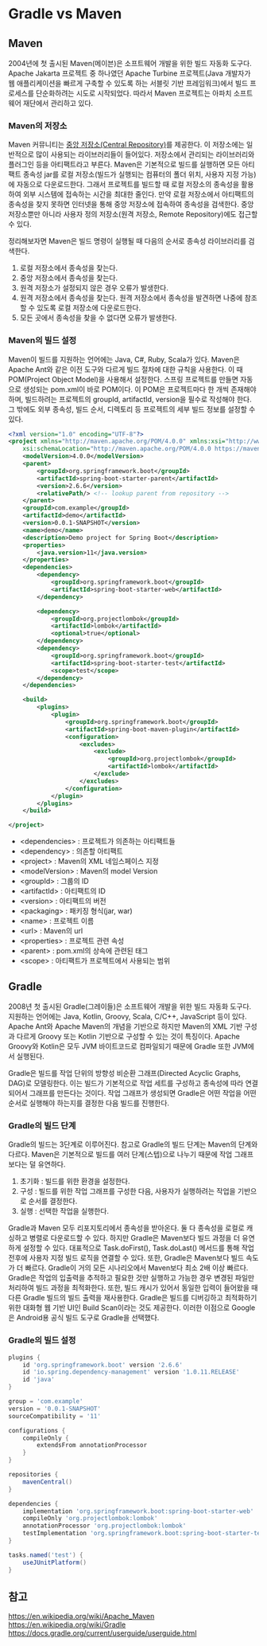 # Gradle vs Maven

## Maven
2004년에 첫 출시된 Maven(메이븐)은 소프트웨어 개발을 위한 빌드 자동화 도구다. Apache Jakarta 프로젝트 중 하나였던 Apache Turbine 프로젝트(Java 개발자가 웹 애플리케이션을 빠르게 구축할 수 있도록 하는 서블릿 기반 프레임워크)에서 빌드 프로세스를 단순화하려는 시도로 시작되었다. 따라서 Maven 프로젝트는 아파치 소프트웨어 재단에서 관리하고 있다.  

### Maven의 저장소
Maven 커뮤니티는 [중앙 저장소(Central Repository)](https://mvnrepository.com/)를 제공한다. 이 저장소에는 일반적으로 많이 사용되는 라이브러리들이 들어있다. 저장소에서 관리되는 라이브러리와 플러그인 등을 아티팩트라고 부른다. Maven은 기본적으로 빌드를 실행하면 모든 아티팩트 종속성 jar를 로컬 저장소(빌드가 실행되는 컴퓨터의 폴더 위치, 사용자 지정 가능)에 자동으로 다운로드한다. 그래서 프로젝트를 빌드할 때 로컬 저장소의 종속성을 활용하여 외부 시스템에 접속하는 시간을 최대한 줄인다. 만약 로컬 저장소에서 아티팩트의 종속성을 찾지 못하면 인터넷을 통해 중앙 저장소에 접속하여 종속성을 검색한다. 중앙 저장소뿐만 아니라 사용자 정의 저장소(원격 저장소, Remote Repository)에도 접근할 수 있다.  

정리해보자면 Maven은 빌드 명령이 실행될 때 다음의 순서로 종속성 라이브러리를 검색한다.
1. 로컬 저장소에서 종속성을 찾는다. 
2. 중앙 저장소에서 종속성을 찾는다.
3. 원격 저장소가 설정되지 않은 경우 오류가 발생한다.
4. 원격 저장소에서 종속성을 찾는다. 원격 저장소에서 종속성을 발견하면 나중에 참조할 수 있도록 로컬 저장소에 다운로드한다.
5. 모든 곳에서 종속성을 찾을 수 없다면 오류가 발생한다.

### Maven의 빌드 설정
Maven이 빌드를 지원하는 언어에는 Java, C#, Ruby, Scala가 있다. Maven은 Apache Ant와 같은 이전 도구와 다르게 빌드 절차에 대한 규칙을 사용한다. 이 때 POM(Project Object Model)을 사용해서 설정한다. 스프링 프로젝트를 만들면 자동으로 생성되는 pom.xml이 바로 POM이다. 이 POM은 프로젝트마다 한 개씩 존재해야 하며, 빌드하려는 프로젝트의 groupId, artifactId, version을 필수로 작성해야 한다. 그 밖에도 외부 종속성, 빌드 순서, 디렉토리 등 프로젝트의 세부 빌드 정보를 설정할 수 있다.   

```xml
<?xml version="1.0" encoding="UTF-8"?>
<project xmlns="http://maven.apache.org/POM/4.0.0" xmlns:xsi="http://www.w3.org/2001/XMLSchema-instance"
	xsi:schemaLocation="http://maven.apache.org/POM/4.0.0 https://maven.apache.org/xsd/maven-4.0.0.xsd">
	<modelVersion>4.0.0</modelVersion>
	<parent>
		<groupId>org.springframework.boot</groupId>
		<artifactId>spring-boot-starter-parent</artifactId>
		<version>2.6.6</version>
		<relativePath/> <!-- lookup parent from repository -->
	</parent>
	<groupId>com.example</groupId>
	<artifactId>demo</artifactId>
	<version>0.0.1-SNAPSHOT</version>
	<name>demo</name>
	<description>Demo project for Spring Boot</description>
	<properties>
		<java.version>11</java.version>
	</properties>
	<dependencies>
		<dependency>
			<groupId>org.springframework.boot</groupId>
			<artifactId>spring-boot-starter-web</artifactId>
		</dependency>

		<dependency>
			<groupId>org.projectlombok</groupId>
			<artifactId>lombok</artifactId>
			<optional>true</optional>
		</dependency>
		<dependency>
			<groupId>org.springframework.boot</groupId>
			<artifactId>spring-boot-starter-test</artifactId>
			<scope>test</scope>
		</dependency>
	</dependencies>

	<build>
		<plugins>
			<plugin>
				<groupId>org.springframework.boot</groupId>
				<artifactId>spring-boot-maven-plugin</artifactId>
				<configuration>
					<excludes>
						<exclude>
							<groupId>org.projectlombok</groupId>
							<artifactId>lombok</artifactId>
						</exclude>
					</excludes>
				</configuration>
			</plugin>
		</plugins>
	</build>

</project>
```

- \<dependencies> : 프로젝트가 의존하는 아티팩트들
- \<dependency> : 의존할 아티팩트
- \<project> : Maven의 XML 네임스페이스 지정
- \<modelVersion> : Maven의 model Version
- \<groupId> : 그룹의 ID 
- \<artifactId> : 아티팩트의 ID 
- \<version> : 아티팩트의 버전
- \<packaging> : 패키징 형식(jar, war)
- \<name> : 프로젝트 이름
- \<url> : Maven의 url
- \<properties> : 프로젝트 관련 속성
- \<parent> : pom.xml의 상속에 관련된 태그
- \<scope> : 아티팩트가 프로젝트에서 사용되는 범위

## Gradle
2008년 첫 출시된 Gradle(그레이들)은 소프트웨어 개발을 위한 빌드 자동화 도구다. 지원하는 언어에는 Java, Kotlin, Groovy, Scala, C/C++, JavaScript 등이 있다. Apache Ant와 Apache Maven의 개념을 기반으로 하지만 Maven의 XML 기반 구성과 다르게 Groovy 또는 Kotlin 기반으로 구성할 수 있는 것이 특징이다. Apache Groovy와 Kotlin은 모두 JVM 바이트코드로 컴파일되기 때문에 Gradle 또한 JVM에서 실행된다.   

Gradle은 빌드를 작업 단위의 방향성 비순환 그래프(Directed Acyclic Graphs, DAG)로 모델링한다. 이는 빌드가 기본적으로 작업 세트를 구성하고 종속성에 따라 연결되어서 그래프를 만든다는 것이다. 작업 그래프가 생성되면 Gradle은 어떤 작업을 어떤 순서로 실행해야 하는지를 결정한 다음 빌드를 진행한다.  
### Gradle의 빌드 단계
Gradle의 빌드는 3단계로 이루어진다. 참고로 Gradle의 빌드 단계는 Maven의 단계와 다르다. Maven은 기본적으로 빌드를 여러 단계(스텝)으로 나누기 때문에 작업 그래프보다는 덜 유연하다.
1. 초기화 : 빌드를 위한 환경을 설정한다.
2. 구성 : 빌드를 위한 작업 그래프를 구성한 다음, 사용자가 실행하려는 작업을 기반으로 순서를 결정한다.
3. 실행 : 선택한 작업을 실행한다.

Gradle과 Maven 모두 리포지토리에서 종속성을 받아온다. 둘 다 종속성을 로컬로 캐싱하고 병렬로 다운로드할 수 있다. 하지만 Gradle은 Maven보다 빌드 과정을 더 유연하게 설정할 수 있다. 대표적으로 Task.doFirst(), Task.doLast() 메서드를 통해 작업 전후에 사용자 지정 빌드 로직을 연결할 수 있다. 또한, Gradle은 Maven보다 빌드 속도가 더 빠르다. Gradle이 거의 모든 시나리오에서 Maven보다 최소 2배 이상 빠르다. Gradle은 작업의 입출력을 추적하고 필요한 것만 실행하고 가능한 경우 변경된 파일만 처리하여 빌드 과정을 최적화한다. 또한, 빌드 캐시가 있어서 동일한 입력이 들어왔을 때 다른 Gradle 빌드의 빌드 출력을 재사용한다. Gradle은 빌드를 디버깅하고 최적화하기 위한 대화형 웹 기반 UI인 Build Scan이라는 것도 제공한다. 이러한 이점으로 Google은 Android용 공식 빌드 도구로 Gradle을 선택했다.

### Gradle의 빌드 설정
```groovy
plugins {
	id 'org.springframework.boot' version '2.6.6'
	id 'io.spring.dependency-management' version '1.0.11.RELEASE'
	id 'java'
}

group = 'com.example'
version = '0.0.1-SNAPSHOT'
sourceCompatibility = '11'

configurations {
	compileOnly {
		extendsFrom annotationProcessor
	}
}

repositories {
	mavenCentral()
}

dependencies {
	implementation 'org.springframework.boot:spring-boot-starter-web'
	compileOnly 'org.projectlombok:lombok'
	annotationProcessor 'org.projectlombok:lombok'
	testImplementation 'org.springframework.boot:spring-boot-starter-test'
}

tasks.named('test') {
	useJUnitPlatform()
}
```

## 참고
https://en.wikipedia.org/wiki/Apache_Maven  
https://en.wikipedia.org/wiki/Gradle  
https://docs.gradle.org/current/userguide/userguide.html  